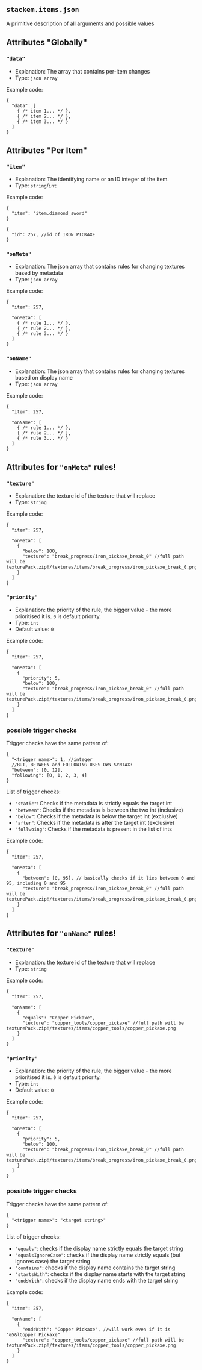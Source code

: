 ## `stackem.items.json`

A primitive description of all arguments and possible values

## Attributes "Globally"

### `"data"`
- Explanation: The array that contains per-item changes
- Type: `json array`

Example code:
```json5
{
  "data": [
    { /* item 1... */ },
    { /* item 2... */ },
    { /* item 3... */ }
  ]
}
```

## Attributes "Per Item"

### `"item"`
- Explanation: The identifying name or an ID integer of the item.
- Type: `string`/`int`

Example code:
```json5
{
  "item": "item.diamond_sword"
}
```
```json5
{
  "id": 257, //id of IRON PICKAXE
}
```

### `"onMeta"`
- Explanation: The json array that contains rules for changing textures based by metadata
- Type: `json array`

Example code:
```json5
{
  "item": 257,
  
  "onMeta": [
    { /* rule 1... */ },
    { /* rule 2... */ },
    { /* rule 3... */ }
  ]
}
```

### `"onName"`
- Explanation: The json array that contains rules for changing textures based on display name
- Type: `json array`

Example code:
```json5
{
  "item": 257,
  
  "onName": [
    { /* rule 1... */ },
    { /* rule 2... */ },
    { /* rule 3... */ }
  ]
}
```

## Attributes for `"onMeta"` rules!

### `"texture"`
- Explanation: the texture id of the texture that will replace
- Type: `string`

Example code:
```json5
{
  "item": 257,
  
  "onMeta": [
    {
      "below": 100,
      "texture": "break_progress/iron_pickaxe_break_0" //full path will be texturePack.zip!/textures/items/break_progress/iron_pickaxe_break_0.png
    }
  ]
}
```

### `"priority"`
- Explanation: the priority of the rule, the bigger value - the more prioritised it is. `0` is default priority.
- Type: `int`
- Default value: `0`

Example code:
```json5
{
  "item": 257,
  
  "onMeta": [
    {
      "priority": 5,
      "below": 100,
      "texture": "break_progress/iron_pickaxe_break_0" //full path will be texturePack.zip!/textures/items/break_progress/iron_pickaxe_break_0.png
    }
  ]
}
```

### possible trigger checks
Trigger checks have the same pattern of:
```json5
{
  "<trigger name>": 1, //integer
  //BUT, BETWEEN and FOLLOWING USES OWN SYNTAX:
  "between": [0, 12],
  "following": [0, 1, 2, 3, 4]
}
```

List of trigger checks:
- `"static"`: Checks if the metadata is strictly equals the target int
- `"between"`: Checks if the metadata is between the two int (inclusive)
- `"below"`: Checks if the metadata is below the target int (exclusive)
- `"after"`: Checks if the metadata is after the target int (exclusive)
- `"follwoing"`: Checks if the metadata is present in the list of ints

Example code:
```json5
{
  "item": 257,

  "onMeta": [
    {
      "between": [0, 95], // basically checks if it lies between 0 and 95, including 0 and 95
      "texture": "break_progress/iron_pickaxe_break_0" //full path will be texturePack.zip!/textures/items/break_progress/iron_pickaxe_break_0.png
    }
  ]
}
```

## Attributes for `"onName"` rules!

### `"texture"`
- Explanation: the texture id of the texture that will replace
- Type: `string`

Example code:
```json5
{
  "item": 257,
  
  "onName": [
    {
      "equals": "Copper Pickaxe",
      "texture": "copper_tools/copper_pickaxe" //full path will be texturePack.zip!/textures/items/copper_tools/copper_pickaxe.png
    }
  ]
}
```

### `"priority"`
- Explanation: the priority of the rule, the bigger value - the more prioritised it is. `0` is default priority.
- Type: `int`
- Default value: `0`

Example code:
```json5
{
  "item": 257,
  
  "onMeta": [
    {
      "priority": 5,
      "below": 100,
      "texture": "break_progress/iron_pickaxe_break_0" //full path will be texturePack.zip!/textures/items/break_progress/iron_pickaxe_break_0.png
    }
  ]
}
```

### possible trigger checks
Trigger checks have the same pattern of:
```json5
{
  "<trigger name>": "<target string>"
}
```

List of trigger checks:
- `"equals"`: checks if the display name strictly equals the target string
- `"equalsIgnoreCase"`: checks if the display name strictly equals (but ignores case) the target string
- `"contains"`: checks if the display name contains the target string
- `"startsWith"`: checks if the display name starts with the target string
- `"endsWith"`: checks if the display name ends with the target string

Example code:
```json5
{
  "item": 257,

  "onName": [
    {
      "endsWith": "Copper Pickaxe", //will work even if it is "&5&lCopper Pickaxe"
      "texture": "copper_tools/copper_pickaxe" //full path will be texturePack.zip!/textures/items/copper_tools/copper_pickaxe.png
    }
  ]
}
```